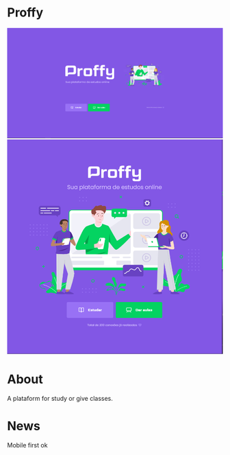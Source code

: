 # Proffy

![desktop](https://github.com/viniciusSantosdev/Proffy/blob/master/images/prints/desktop.PNG)
![mobile](https://github.com/viniciusSantosdev/Proffy/blob/master/images/prints/mobile.PNG)

# About

A plataform for study or give classes.

# News
Mobile first ok

